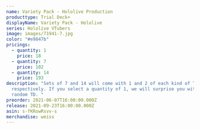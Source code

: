 ```yaml
---
name: Variety Pack - Hololive Production
producttype: Trial Deck+
displayName: Variety Pack - Hololive
series: Hololive VTubers
image: images/71941-7.jpg
color: "#e9847b"
pricings:
  - quantity: 1
    price: 18
  - quantity: 7
    price: 102
  - quantity: 14
    price: 193
description: "Sets of 7 and 14 will come with 1 and 2 of each kind of TD+,
  respectively. If you select a quantity of 1, we will surprise you with a
  random TD. "
preorder: 2021-06-07T16:00:00.000Z
release: 2021-09-23T16:00:00.000Z
asin: s-fKRowRsvv-s
merchandise: weiss
---
```


